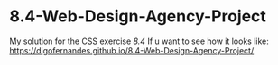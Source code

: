 # 8.4-Web-Design-Agency-Project
My solution for the CSS exercise  *8.4*
If u want to see how it looks like: https://digofernandes.github.io/8.4-Web-Design-Agency-Project/
